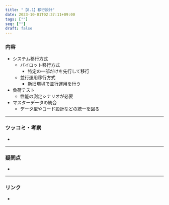 ```yaml
---
title: "【8.1】移行設計"
date: 2023-10-01T02:37:11+09:00
tags: [""]
seq: [""]
draft: false
---
```


### 内容
- システム移行方式
  - パイロット移行方式
    - 特定の一部だけを先行して移行
  - 並行運用移行方式
    - 新旧環境で並行運用を行う
- 負荷テスト
  - 性能の測定シナリオが必要
- マスターデータの統合
  - データ型やコード設計などの統一を図る

---
### ツッコミ・考察
- 

---
### 疑問点
- 


---
### リンク
- 